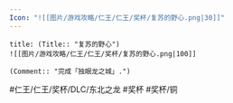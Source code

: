 ```yaml
---
Icon: "![[图片/游戏攻略/仁王/仁王/奖杯/复苏的野心.png|30]]"
---
```

```ad-common-bronze-trophy
title: (Title:: "复苏的野心")
![[图片/游戏攻略/仁王/仁王/奖杯/复苏的野心.png|100]]

(Comment:: "完成「独眼龙之城」.")
```

#仁王/仁王/奖杯/DLC/东北之龙 #奖杯 #奖杯/铜
